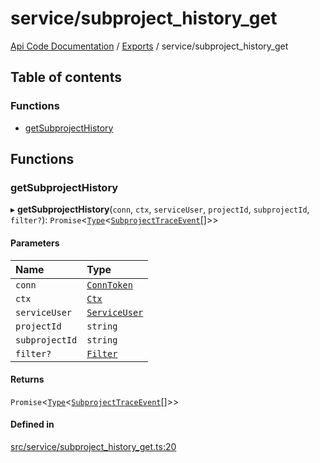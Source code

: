 # service/subproject\_history\_get
 
[Api Code Documentation](../README.md) / [Exports](../modules.md) / service/subproject\_history\_get

## Table of contents

### Functions

- [getSubprojectHistory](service_subproject_history_get.md#getsubprojecthistory)

## Functions

### getSubprojectHistory

▸ **getSubprojectHistory**(`conn`, `ctx`, `serviceUser`, `projectId`, `subprojectId`, `filter?`): `Promise`\<[`Type`](result.md#type)\<[`SubprojectTraceEvent`](../interfaces/service_domain_workflow_subproject_trace_event.SubprojectTraceEvent.md)[]\>\>

#### Parameters

| Name | Type |
| :------ | :------ |
| `conn` | [`ConnToken`](service_conn.md#conntoken) |
| `ctx` | [`Ctx`](../interfaces/lib_ctx.Ctx.md) |
| `serviceUser` | [`ServiceUser`](../interfaces/service_domain_organization_service_user.ServiceUser.md) |
| `projectId` | `string` |
| `subprojectId` | `string` |
| `filter?` | [`Filter`](service_domain_workflow_historyFilter.md#filter) |

#### Returns

`Promise`\<[`Type`](result.md#type)\<[`SubprojectTraceEvent`](../interfaces/service_domain_workflow_subproject_trace_event.SubprojectTraceEvent.md)[]\>\>

#### Defined in

[src/service/subproject_history_get.ts:20](https://github.com/openkfw/TruBudget/blob/086d599/api/src/service/subproject_history_get.ts#L20)
